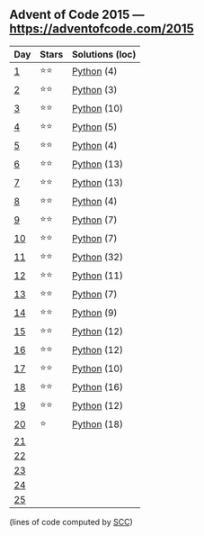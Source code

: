 ## Advent of Code 2015 — https://adventofcode.com/2015

 | Day | Stars | Solutions (loc) |
 |-----|-------|-----------------|
 | [1](https://adventofcode.com/2015/day/1)   | ⭐⭐| [Python](/aoc2015/01/solution.py) (4) |
 | [2](https://adventofcode.com/2015/day/2)   | ⭐⭐| [Python](/aoc2015/02/solution.py) (3) |
 | [3](https://adventofcode.com/2015/day/3)   | ⭐⭐| [Python](/aoc2015/03/solution.py) (10) |
 | [4](https://adventofcode.com/2015/day/4)   | ⭐⭐| [Python](/aoc2015/04/solution.py) (5) |
 | [5](https://adventofcode.com/2015/day/5)   | ⭐⭐| [Python](/aoc2015/05/solution.py) (4) |
 | [6](https://adventofcode.com/2015/day/6)   | ⭐⭐| [Python](/aoc2015/06/solution.py) (13) |
 | [7](https://adventofcode.com/2015/day/7)   | ⭐⭐| [Python](/aoc2015/07/solution.py) (13) |
 | [8](https://adventofcode.com/2015/day/8)   | ⭐⭐| [Python](/aoc2015/08/solution.py) (4) |
 | [9](https://adventofcode.com/2015/day/9)   | ⭐⭐| [Python](/aoc2015/09/solution.py) (7) |
 | [10](https://adventofcode.com/2015/day/10) | ⭐⭐| [Python](/aoc2015/10/solution.py) (7) |
 | [11](https://adventofcode.com/2015/day/11) | ⭐⭐| [Python](/aoc2015/11/solution.py) (32) |
 | [12](https://adventofcode.com/2015/day/12) | ⭐⭐| [Python](/aoc2015/12/solution.py) (11) |
 | [13](https://adventofcode.com/2015/day/13) | ⭐⭐| [Python](/aoc2015/13/solution.py) (7) |
 | [14](https://adventofcode.com/2015/day/14) | ⭐⭐| [Python](/aoc2015/14/solution.py) (9) |
 | [15](https://adventofcode.com/2015/day/15) | ⭐⭐| [Python](/aoc2015/15/solution.py) (12) |
 | [16](https://adventofcode.com/2015/day/16) | ⭐⭐| [Python](/aoc2015/16/solution.py) (12) |
 | [17](https://adventofcode.com/2015/day/17) | ⭐⭐| [Python](/aoc2015/17/solution.py) (10) |
 | [18](https://adventofcode.com/2015/day/18) | ⭐⭐| [Python](/aoc2015/18/solution.py) (16) |
 | [19](https://adventofcode.com/2015/day/19) | ⭐⭐| [Python](/aoc2015/19/solution.py) (12) |
 | [20](https://adventofcode.com/2015/day/20) | ⭐  | [Python](/aoc2015/20/solution.py) (18) |
 | [21](https://adventofcode.com/2015/day/21) | | |
 | [22](https://adventofcode.com/2015/day/22) | | |
 | [23](https://adventofcode.com/2015/day/23) | | |
 | [24](https://adventofcode.com/2015/day/24) | | |
 | [25](https://adventofcode.com/2015/day/25) | | |

(lines of code computed by [SCC](https://github.com/boyter/scc))
